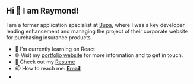 ## Hi 👋 I am Raymond! 
I am a former application specialist at [Bupa](https://www.bupa.com.hk/), where I was a key developer leading enhancement and managing the project of their corporate website for purchasing insurance products.

- 🌱 I’m currently learning on React
- 🌐 Visit my [portfolio website](about:blank) for more information and to get in touch.
- 📙 Check out my [Resume](https://www.linkedin.com/in/raymondyuen-s/)
- 📫 How to reach me: 
    **[Email](mailto:raymondyuen.workplace@gmail.com)**
- 

<!---
RaymondY375/RaymondY375 is a ✨ special ✨ repository because its `README.md` (this file) appears on your GitHub profile.
You can click the Preview link to take a look at your changes.
--->
